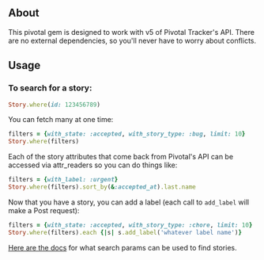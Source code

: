 ## About

This pivotal gem is designed to work with v5 of Pivotal Tracker's API. There are no external dependencies,
so you'll never have to worry about conflicts.

## Usage

### To search for a story:
```ruby
Story.where(id: 123456789)
```

You can fetch many at one time:
```ruby
filters = {with_state: :accepted, with_story_type: :bug, limit: 10}
Story.where(filters)
```

Each of the story attributes that come back from Pivotal's API can be accessed via attr_readers so you can do things like:
```ruby
filters = {with_label: :urgent}
Story.where(filters).sort_by(&:accepted_at).last.name
```

Now that you have a story, you can add a label (each call to `add_label` will make a Post request):
```ruby
filters = {with_state: :accepted, with_story_type: :chore, limit: 10}
Story.where(filters).each {|s| s.add_label('whatever label name')}
```

[Here are the docs](http://www.pivotaltracker.com/help/api/rest/v5#Stories) for what search params can be used to find stories.
